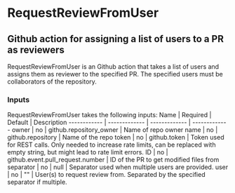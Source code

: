 # RequestReviewFromUser
## Github action for assigning a list of users to a PR as reviewers
RequestReviewFromUser is an Github action that takes a list of users and assigns them as reviewer to the specified PR.
The specified users must be collaborators of the repository. 

### Inputs
RequestReviewFromUser takes the following inputs:
Name | Required | Default | Description
------------ | ------------- | ------------- | -------------
owner | no | github.repository_owner | Name of repo owner
name | no | github.repository | Name of the repo
token | no | github.token | Token used for REST calls. Only needed to increase rate limits, can be replaced with empty string, but might lead to rate limit errors.
ID | no | github.event.pull_request.number | ID of the PR to get modified files from
separator | no | null | Separator used when multiple users are provided.
user | no | "" | User(s) to request review from. Separated by the specified separator if multiple.
